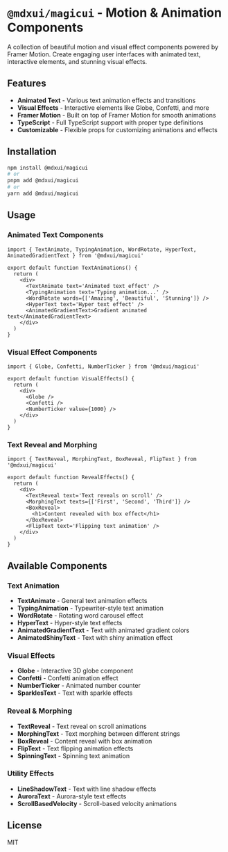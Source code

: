 # `@mdxui/magicui` - Motion & Animation Components

A collection of beautiful motion and visual effect components powered by Framer Motion. Create engaging user interfaces with animated text, interactive elements, and stunning visual effects.

## Features

- **Animated Text** - Various text animation effects and transitions
- **Visual Effects** - Interactive elements like Globe, Confetti, and more
- **Framer Motion** - Built on top of Framer Motion for smooth animations
- **TypeScript** - Full TypeScript support with proper type definitions
- **Customizable** - Flexible props for customizing animations and effects

## Installation

```bash
npm install @mdxui/magicui
# or
pnpm add @mdxui/magicui
# or
yarn add @mdxui/magicui
```

## Usage

### Animated Text Components

```tsx
import { TextAnimate, TypingAnimation, WordRotate, HyperText, AnimatedGradientText } from '@mdxui/magicui'

export default function TextAnimations() {
  return (
    <div>
      <TextAnimate text='Animated text effect' />
      <TypingAnimation text='Typing animation...' />
      <WordRotate words={['Amazing', 'Beautiful', 'Stunning']} />
      <HyperText text='Hyper text effect' />
      <AnimatedGradientText>Gradient animated text</AnimatedGradientText>
    </div>
  )
}
```

### Visual Effect Components

```tsx
import { Globe, Confetti, NumberTicker } from '@mdxui/magicui'

export default function VisualEffects() {
  return (
    <div>
      <Globe />
      <Confetti />
      <NumberTicker value={1000} />
    </div>
  )
}
```

### Text Reveal and Morphing

```tsx
import { TextReveal, MorphingText, BoxReveal, FlipText } from '@mdxui/magicui'

export default function RevealEffects() {
  return (
    <div>
      <TextReveal text='Text reveals on scroll' />
      <MorphingText texts={['First', 'Second', 'Third']} />
      <BoxReveal>
        <h1>Content revealed with box effect</h1>
      </BoxReveal>
      <FlipText text='Flipping text animation' />
    </div>
  )
}
```

## Available Components

### Text Animation

- **TextAnimate** - General text animation effects
- **TypingAnimation** - Typewriter-style text animation
- **WordRotate** - Rotating word carousel effect
- **HyperText** - Hyper-style text effects
- **AnimatedGradientText** - Text with animated gradient colors
- **AnimatedShinyText** - Text with shiny animation effect

### Visual Effects

- **Globe** - Interactive 3D globe component
- **Confetti** - Confetti animation effect
- **NumberTicker** - Animated number counter
- **SparklesText** - Text with sparkle effects

### Reveal & Morphing

- **TextReveal** - Text reveal on scroll animations
- **MorphingText** - Text morphing between different strings
- **BoxReveal** - Content reveal with box animation
- **FlipText** - Text flipping animation effects
- **SpinningText** - Spinning text animation

### Utility Effects

- **LineShadowText** - Text with line shadow effects
- **AuroraText** - Aurora-style text effects
- **ScrollBasedVelocity** - Scroll-based velocity animations

## License

MIT
